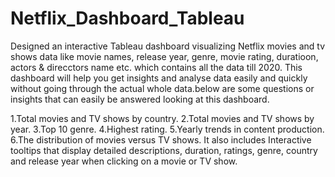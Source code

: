 # Netflix_Dashboard_Tableau
Designed an interactive Tableau dashboard visualizing Netflix movies and tv shows data like movie names, release year, genre, movie rating, duratioon, actors & direcctors name etc. which contains all the data till 2020.
This dashboard will help you get insights and analyse data easily and quickly without going through the actual whole data.below are some questions or insights that can easily be answered looking at this dashboard. 

1.Total movies and TV shows by country.
2.Total movies and TV shows by year.
3.Top 10 genre.
4.Highest rating.
5.Yearly trends in content production.
6.The distribution of movies versus TV shows. 
It also includes Interactive tooltips that display detailed descriptions, duration, ratings, genre, country and release year when clicking on a movie or TV show.
